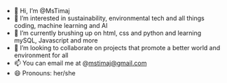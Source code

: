 - 👋 Hi, I’m @MsTimaj
- 👀 I’m interested in sustainability, environmental tech and all things coding, machine learning and AI 
- 🌱 I’m currently brushing up on html, css and python and learning mySQL, Javascript and more 
- 💞️ I’m looking to collaborate on projects that promote a better world and environment for all 
- 📫 You can email me at @mstimaj@gmail.com 
- 😄 Pronouns: her/she

<!---
MsTimaj/MsTimaj is a ✨ special ✨ repository because its `README.md` (this file) appears on your GitHub profile.
You can click the Preview link to take a look at your changes.
--->
